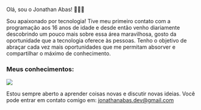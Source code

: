 Olá, sou o Jonathan Abas! 👨🏻‍💻

<!--**JonhnyDev/JonhnyDev** is a ✨ _special_ ✨ repository because its `README.md` (this file) appears on your GitHub profile.-->

Sou apaixonado por tecnologia! Tive meu primeiro contato com a programação aos 16 anos de idade e desde então venho diariamente descobrindo um pouco mais sobre essa área maravilhosa, gosto da oportunidade que a tecnologia oferece às pessoas. Tenho o objetivo de abraçar cada vez mais oportunidades que me permitam absorver e compartilhar o máximo de conhecimento.

### Meus conhecimentos: 

<div>
  <img src="https://cdn.jsdelivr.net/gh/devicons/devicon/icons/javascript/javascript-original.svg" /> 
</div>

Estou sempre aberto a aprender coisas novas e discutir novas ideias. Você pode entrar em contato comigo em: jonathanabas.dev@gmail.com

